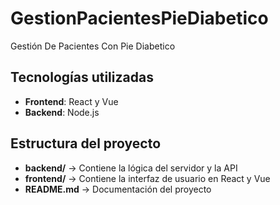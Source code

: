 # GestionPacientesPieDiabetico
Gestión De Pacientes Con Pie Diabetico

## Tecnologías utilizadas  
- **Frontend**: React y Vue  
- **Backend**: Node.js  

## Estructura del proyecto  
- **backend/** → Contiene la lógica del servidor y la API  
- **frontend/** → Contiene la interfaz de usuario en React y Vue  
- **README.md** → Documentación del proyecto 
